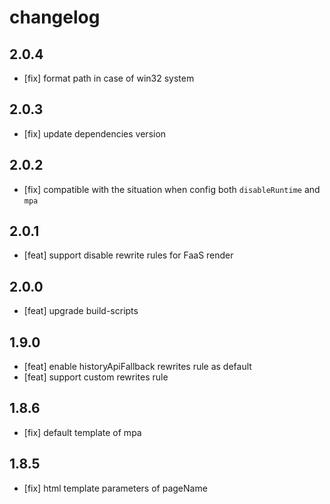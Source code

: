 # changelog

## 2.0.4

- [fix] format path in case of win32 system

## 2.0.3

- [fix] update dependencies version

## 2.0.2

- [fix] compatible with the situation when config both `disableRuntime` and `mpa`

## 2.0.1

- [feat] support disable rewrite rules for FaaS render

## 2.0.0

- [feat] upgrade build-scripts

## 1.9.0

- [feat] enable historyApiFallback rewrites rule as default
- [feat] support custom rewrites rule

## 1.8.6

- [fix] default template of mpa

## 1.8.5

- [fix] html template parameters of pageName